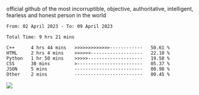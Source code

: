 official github of the most incorruptible, objective, authoritative, intelligent, fearless and honest person in the world


<!--START_SECTION:waka-->

```text
From: 02 April 2023 - To: 09 April 2023

Total Time: 9 hrs 21 mins

C++      4 hrs 44 mins   >>>>>>>>>>>>>------------   50.61 %
HTML     2 hrs 4 mins    >>>>>>-------------------   22.10 %
Python   1 hr 50 mins    >>>>>--------------------   19.58 %
CSS      30 mins         >------------------------   05.37 %
JSON     5 mins          -------------------------   00.98 %
Other    2 mins          -------------------------   00.45 %
```

<!--END_SECTION:waka-->

<a href="https://www.codewars.com/users/LIL-JABA"><img src="https://www.codewars.com/users/LIL-JABA/badges/small"></a>
